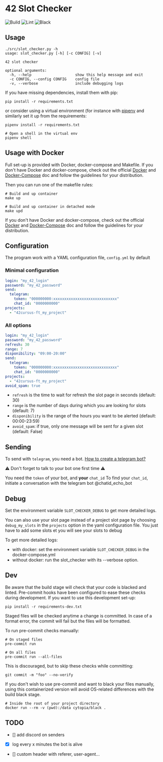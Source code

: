 # 42 Slot Checker

![Build](https://github.com/nirae/42_slot_checker/workflows/Build/badge.svg)
![Lint](https://github.com/nirae/42_slot_checker/workflows/Lint/badge.svg)
![Black](https://github.com/nirae/42_slot_checker/workflows/Black/badge.svg)

## Usage

```
./src/slot_checker.py -h
usage: slot_checker.py [-h] [-c CONFIG] [-v]

42 slot checker

optional arguments:
  -h, --help                    show this help message and exit
  -c CONFIG, --config CONFIG    config file
  -v, --verbose                 include debugging logs
```

If you have missing dependencies, install them with pip:

```
pip install -r requirements.txt
```

or consider using a virtual environment (for instance with [pipenv](https://pypi.org/project/pipenv/) and similarly set it up from the requirements:

```
pipenv install -r requirements.txt

# Open a shell in the virtual env
pipenv shell
```

## Usage with Docker

Full set-up is provided with Docker, docker-compose and Makefile.
If you don't have Docker and docker-compose, check out the official [Docker](https://docs.docker.com/get-docker/) and [Docker-Compose](https://docs.docker.com/compose/install/) doc and follow the guidelines for your distribution.

Then you can run one of the makefile rules:

```
# Build and up container
make up

# Build and up container in detached mode
make upd
```

If you don't have Docker and docker-compose, check out the official [Docker](https://docs.docker.com/get-docker/) and [Docker-Compose](https://docs.docker.com/compose/install/) doc and follow the guidelines for your distribution.

## Configuration

The program work with a YAML configuration file, `config.yml` by default

### Minimal configuration

```yml
login: "my_42_login"
password: "my_42_password"
send:
  telegram:
    token: "000000000:xxxxxxxxxxxxxxxxxxxxxxxxxxxxx"
    chat_id: "0000000000"
projects:
  - "42cursus-ft_my_project"
```

### All options

```yml
login: "my_42_login"
password: "my_42_password"
refresh: 30
range: 7
disponibility: "09:00-20:00"
send:
  telegram:
    token: "000000000:xxxxxxxxxxxxxxxxxxxxxxxxxxxxx"
    chat_id: "0000000000"
projects:
  - "42cursus-ft_my_project"
avoid_spam: true
```

- `refresh` is the time to wait for refresh the slot page in seconds (default: 30)
- `range` is the number of days during which you are looking for slots (default: 7)
- `disponibility` is the range of the hours you want to be alerted (default: 00:00-23:59)
- `avoid_spam`: if true, only one message will be sent for a given slot (default: False)

## Sending

To send with `telegram`, you need a bot. [How to create a telegram bot?](https://fr.jeffprod.com/blog/2017/creer-un-bot-telegram/)

:warning: Don't forget to talk to your bot one first time :warning:

You need the `token` of your bot, and **your** `chat_id`
To find your `chat_id`, initiate a conversation with the telegram bot @chatid_echo_bot

## Debug

Set the environment variable `SLOT_CHECKER_DEBUG` to get more detailed logs.

You can also use your slot page instead of a project slot page by choosing `debug_my_slots` in the `projects` option in the yaml configuration file.
You just have to add some slots et you will see your slots to debug

To get more detailed logs:

- with docker: set the environment variable `SLOT_CHECKER_DEBUG` in the docker-compose.yml
- without docker: run the slot_checker with its --verbose option.

## Dev

Be aware that the build stage will check that your code is blacked and linted.
Pre-commit hooks have been configured to ease these checks during development.
If you want to use this development set-up:
```
pip install -r requirements-dev.txt
```

Staged files will be checked anytime a change is committed.
In case of a format error, the commit will fail but the files will be formatted.

To run pre-commit checks manually:

```
# On staged files
pre-commit run

# On all files
pre-commit run --all-files
```

This is discouraged, but to skip these checks while committing:

```
git commit -m "foo" --no-verify
```

If you don't wish to use pre-commit and want to black your files manually, using this containerized version will avoid OS-related differences with the build black stage.

```
# Inside the root of your project directory
docker run --rm -v (pwd):/data cytopia/black .
```

## TODO

- [] add discord on senders
- [x] log every x minutes the bot is alive
- [] custom header with referer, user-agent...
```
